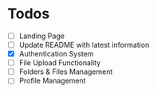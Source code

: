 # Todos

- [ ] Landing Page
- [ ] Update README with latest information
- [x] Authentication System
- [ ] File Upload Functionality
- [ ] Folders & Files Management
- [ ] Profile Management